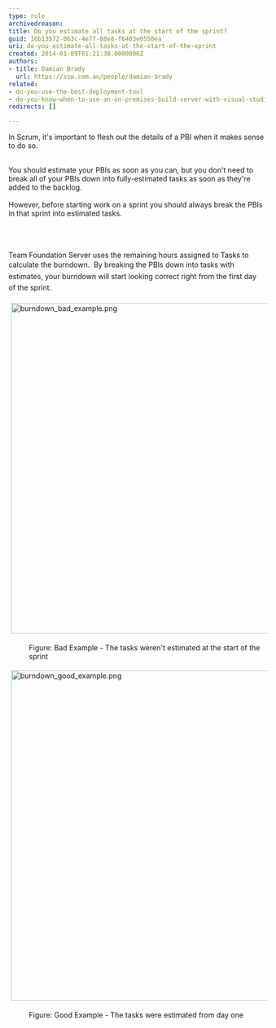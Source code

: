 ```yaml
---
type: rule
archivedreason: 
title: Do you estimate all tasks at the start of the sprint?
guid: 16b13572-063c-4e7f-88e8-f6403e0550ea
uri: do-you-estimate-all-tasks-at-the-start-of-the-sprint
created: 2014-01-09T01:21:38.0000000Z
authors:
- title: Damian Brady
  url: https://ssw.com.au/people/damian-brady
related:
- do-you-use-the-best-deployment-tool
- do-you-know-when-to-use-an-on-premises-build-server-with-visual-studio-online
redirects: []

---
```



In Scrum, it's important to flesh out the details of a PBI when it makes sense to do so.<div><br></div><div>You should estimate your PBIs as soon as you can, but you&#160;don't need to break all of your PBIs down into fully-estimated tasks as soon as they're added to the backlog.</div><div><br></div><div>However,&#160;before starting work on a sprint you should always break the PBIs in that sprint into estimated tasks.</div><div>​<br></div>
<br><excerpt class='endintro'></excerpt><br>
<p>Team Foundation Server uses the remaining hours assigned to Tasks to calculate the burndown. &#160;<span style="line-height&#58;1.6;">​By breaking the PBIs down into tasks with estimates, your burndown will start looking correct right from the first day of the sprint.</span></p><p><img src="/Management/RulesToBetterScrumUsingTFS/PublishingImages/burndown_bad_example.png" alt="burndown_bad_example.png" style="margin&#58;5px;width&#58;650px;" /><br></p><dd class="ssw15-rteElement-FigureBad">Figure&#58; Bad Example - The tasks weren't estimated&#160;at the start of the sprint</dd><p><img src="/Management/RulesToBetterScrumUsingTFS/PublishingImages/burndown_good_example.png" alt="burndown_good_example.png" style="margin&#58;5px;width&#58;650px;" /><br></p><dd class="ssw15-rteElement-FigureGood">Figure&#58; Good Example - The tasks were estimated&#160;from day one</dd><p>​<br></p>


